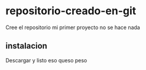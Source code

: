 # repositorio-creado-en-git
Cree el repositorio mi primer proyecto no se hace nada

## instalacion
Descargar y listo
eso queso peso
